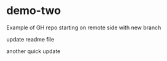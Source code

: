 # demo-two
Example of GH repo starting on remote side with new branch

update readme file

another quick update
